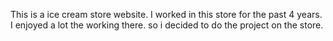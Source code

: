 This is a ice cream store website. I worked in this store for the past 4 years. I enjoyed a lot the working there. so i decided to do the project on the store.